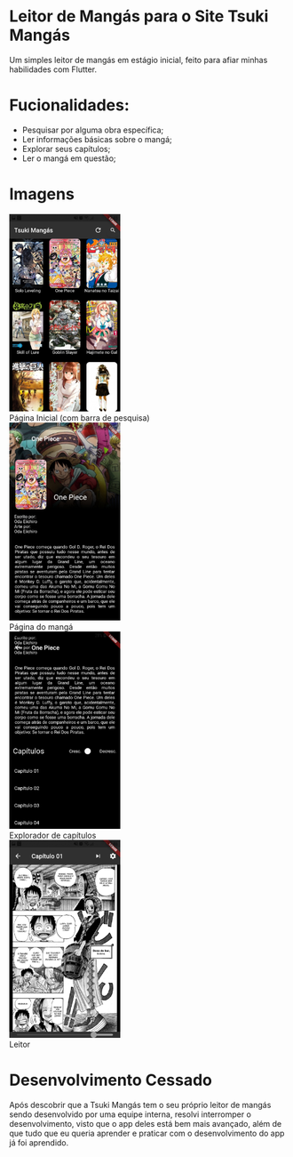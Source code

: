 # Leitor de Mangás para o Site Tsuki Mangás

Um simples leitor de mangás em estágio inicial, feito para afiar minhas habilidades com Flutter.

# Fucionalidades:

- Pesquisar por alguma obra específica;
- Ler informações básicas sobre o mangá;
- Explorar seus capítulos;
- Ler o mangá em questão;

# Imagens

<img src="./docs/1.jpg"  width="200"/><br>
Página Inicial (com barra de pesquisa) <br>
<img src="./docs/2.jpeg"  width="200"/><br>
Página do mangá <br>
<img src="./docs/3.jpeg"  width="200"/><br>
Explorador de capítulos <br>
<img src="./docs/4.jpeg"  width="200"/><br>
Leitor <br>

# Desenvolvimento Cessado

Após descobrir que a Tsuki Mangás tem o seu próprio leitor de mangás sendo desenvolvido por uma equipe interna, resolvi interromper o desenvolvimento, visto que o app deles está bem mais avançado, além de que tudo que eu queria aprender e praticar com o desenvolvimento do app já foi aprendido.